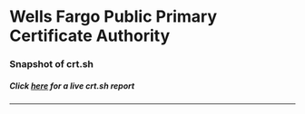 # Wells Fargo Public Primary Certificate Authority
### Snapshot of crt.sh
##### Click [here](https://crt.sh/?q=E8A159A056F8F67553941228CE5DFF7EF72A76F34F25B225837CFC334CF6FEDE) for a live crt.sh report

---
